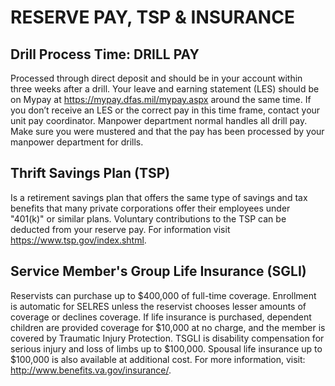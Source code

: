 # RESERVE PAY, TSP & INSURANCE

## Drill Process Time: DRILL PAY
Processed through direct deposit and should be in your account within three weeks after a drill. Your leave and earning statement (LES) should be on Mypay at https://mypay.dfas.mil/mypay.aspx around the same time. If you don’t receive an LES or the correct pay in this time frame, contact your unit pay coordinator. Manpower department normal handles all drill pay. Make sure you were mustered and that the pay has been processed by your manpower department for drills.

## Thrift Savings Plan (TSP)
Is a retirement savings plan that offers the same type of savings and tax benefits that many private corporations offer their employees under "401(k)" or similar plans. Voluntary contributions to the TSP can be deducted from your reserve pay. For information visit https://www.tsp.gov/index.shtml. 

## Service Member's Group Life Insurance (SGLI)
Reservists can purchase up to $400,000 of full-time coverage.  Enrollment is automatic for SELRES unless the reservist chooses lesser amounts of coverage or declines coverage.  If life insurance is purchased, dependent children are provided coverage for $10,000 at no charge, and the member is covered by Traumatic Injury Protection.  TSGLI is disability compensation for serious injury and loss of limbs up to $100,000.  Spousal life insurance up to $100,000 is also available at additional cost. For more information, visit: http://www.benefits.va.gov/insurance/. 
